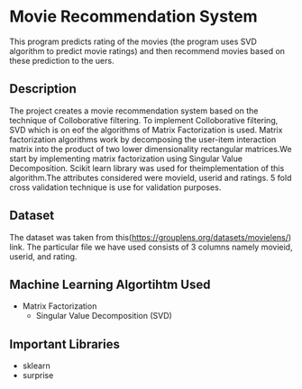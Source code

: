 # Movie Recommendation System

This program predicts rating of the movies (the program uses SVD algorithm to predict movie ratings) and then recommend movies based on these prediction to the uers. 

## Description
The project creates a movie recommendation system based on the technique of Colloborative filtering. To implement Colloborative filtering, SVD which is on eof the algorithms of Matrix Factorization is used. Matrix factorization algorithms work by decomposing the user-item interaction matrix into the product of two lower dimensionality rectangular matrices.We start by implementing matrix factorization using Singular Value Decomposition. Scikit learn library was used for theimplementation of this algorithm.The attributes considered were movieId, userid and ratings. 5 fold cross validation technique is use for validation purposes. 

## Dataset 
The dataset was taken from this(https://grouplens.org/datasets/movielens/) link. The particular file we have used consists of 3 columns namely movieid, userid, and rating.

## Machine Learning Algortihtm Used
- Matrix Factorization
  - Singular Value Decomposition (SVD)
## Important Libraries 
- sklearn
- surprise
